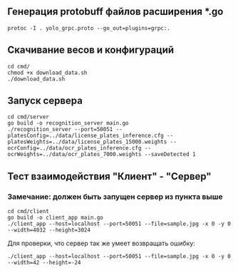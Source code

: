 ## Генерация protobuff файлов расширения *.go
```shell
protoc -I . yolo_grpc.proto --go_out=plugins=grpc:.
```

## Скачивание весов и конфигураций
```shell
cd cmd/
chmod +x download_data.sh
./download_data.sh
```

## Запуск сервера
```shell
cd cmd/server
go build -o recognition_server main.go
./recognition_server --port=50051 --platesConfig=../data/license_plates_inference.cfg --platesWeights=../data/license_plates_15000.weights --ocrConfig=../data/ocr_plates_inference.cfg --ocrWeights=../data/ocr_plates_7000.weights --saveDetected 1
```

## Тест взаимодействия "Клиент" - "Сервер"
### Замечание: должен быть запущен сервер из пункта выше
```shell
cd cmd/client
go build -o client_app main.go
./client_app --host=localhost --port=50051 --file=sample.jpg -x 0 -y 0 --width=4032 --height=3024
```

Для проверки, что сервер так же умеет возвращать ошибку:
```shell
./client_app --host=localhost --port=50051 --file=sample.jpg -x 0 -y 0 --width=42 --height=-24
```

